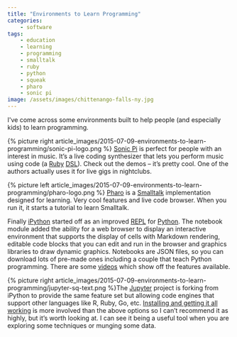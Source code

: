 ```yaml
---
title: "Environments to Learn Programming"
categories:
    - software
tags:
    - education
    - learning
    - programming
    - smalltalk
    - ruby
    - python
    - squeak
    - pharo
    - sonic pi
image: /assets/images/chittenango-falls-ny.jpg
---
```

I've come across some environments built to help people (and especially kids) to learn programming.

{% picture right article_images/2015-07-09-environments-to-learn-programming/sonic-pi-logo.png %} [Sonic Pi](http://sonic-pi.net/) is perfect for people with an interest in music. It’s a live coding synthesizer that lets you perform music using code (a [Ruby](https://www.ruby-lang.org/en/) [DSL](https://en.wikipedia.org/wiki/Domain-specific_language)). Check out the demos – it’s pretty cool. One of the authors actually uses it for live gigs in nightclubs.

{% picture left article_images/2015-07-09-environments-to-learn-programming/pharo-logo.png %} [Pharo](http://pharo.org/) is a [Smalltalk](http://www.smalltalk.org/main/) implementation designed for learning. Very cool features and live code browser. When you run it, it starts a tutorial to learn Smalltalk.

Finally [iPython](http://ipython.org/) started off as an improved [REPL](https://en.wikipedia.org/wiki/Read%E2%80%93eval%E2%80%93print_loop) for [Python](https://www.python.org/). The notebook module added the ability for a web browser to display an interactive environment that supports the display of cells with Markdown rendering, editable code blocks that you can edit and run in the browser and graphics libraries to draw dynamic graphics. Notebooks are JSON files, so you can download lots of pre-made ones including a couple that teach Python programming. There are some [videos](http://ipython.org/videos.html#videos) which show off the features available.

{% picture right article_images/2015-07-09-environments-to-learn-programming/jupyter-sq-text.png %}The [Jupyter](https://jupyter.org/) project is forking from iPython to provide the same feature set but allowing code engines that support other languages like R, Ruby, Go, etc. [Installing and getting it all working](http://ipython.org/install.html) is more involved than the above options so I can’t recommend it as highly, but it’s worth looking at. I can see it being a useful tool when you are exploring some techniques or munging some data.
